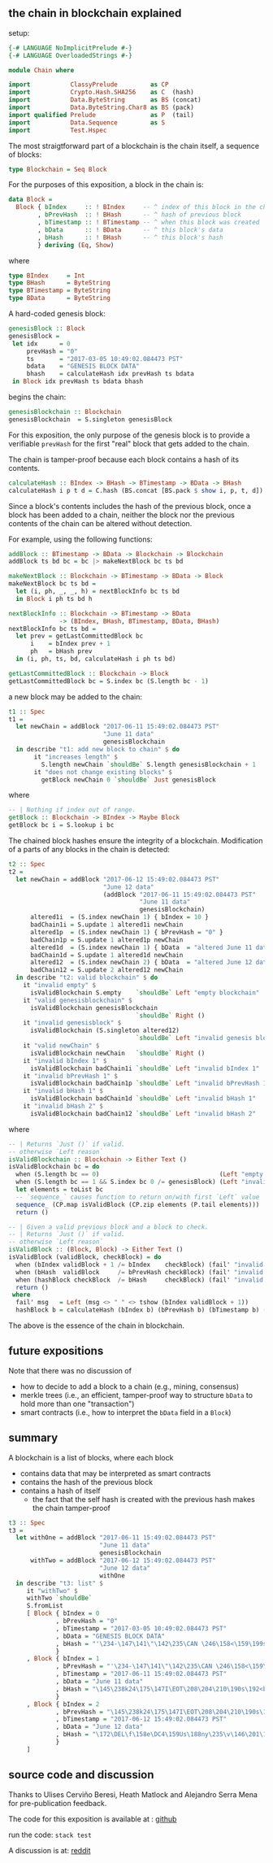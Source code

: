 the chain in blockchain explained
---------------------------------

setup:

```haskell
{-# LANGUAGE NoImplicitPrelude #-}
{-# LANGUAGE OverloadedStrings #-}

module Chain where

import           ClassyPrelude         as CP
import           Crypto.Hash.SHA256    as C  (hash)
import           Data.ByteString       as BS (concat)
import           Data.ByteString.Char8 as BS (pack)
import qualified Prelude               as P  (tail)
import           Data.Sequence         as S
import           Test.Hspec
```

The most straigtforward part of a blockchain is the chain itself, a
sequence of blocks:

```haskell
type Blockchain = Seq Block
```

For the purposes of this exposition, a block in the chain is:

```haskell
data Block =
  Block { bIndex     :: ! BIndex     -- ^ index of this block in the chain
        , bPrevHash  :: ! BHash      -- ^ hash of previous block
        , bTimestamp :: ! BTimestamp -- ^ when this block was created
        , bData      :: ! BData      -- ^ this block's data
        , bHash      :: ! BHash      -- ^ this block's hash
        } deriving (Eq, Show)
```

where

```haskell
type BIndex     = Int
type BHash      = ByteString
type BTimestamp = ByteString
type BData      = ByteString
```

A hard-coded genesis block:

```haskell
genesisBlock :: Block
genesisBlock =
 let idx      = 0
     prevHash = "0"
     ts       = "2017-03-05 10:49:02.084473 PST"
     bdata    = "GENESIS BLOCK DATA"
     bhash    = calculateHash idx prevHash ts bdata
 in Block idx prevHash ts bdata bhash
```

begins the chain:

```haskell
genesisBlockchain :: Blockchain
genesisBlockchain  = S.singleton genesisBlock
```

For this exposition, the only purpose of the genesis block is to provide
a verifiable `prevHash` for the first "real" block that gets added to
the chain.

The chain is tamper-proof because each block contains a hash of its
contents.

```haskell
calculateHash :: BIndex -> BHash -> BTimestamp -> BData -> BHash
calculateHash i p t d = C.hash (BS.concat [BS.pack $ show i, p, t, d])
```

Since a block's contents includes the hash of the previous block, once a
block has been added to a chain, neither the block nor the previous
contents of the chain can be altered without detection.

For example, using the following functions:

```haskell
addBlock :: BTimestamp -> BData -> Blockchain -> Blockchain
addBlock ts bd bc = bc |> makeNextBlock bc ts bd

makeNextBlock :: Blockchain -> BTimestamp -> BData -> Block
makeNextBlock bc ts bd =
  let (i, ph, _, _, h) = nextBlockInfo bc ts bd
  in Block i ph ts bd h

nextBlockInfo :: Blockchain -> BTimestamp -> BData
              -> (BIndex, BHash, BTimestamp, BData, BHash)
nextBlockInfo bc ts bd =
  let prev = getLastCommittedBlock bc
      i    = bIndex prev + 1
      ph   = bHash prev
  in (i, ph, ts, bd, calculateHash i ph ts bd)

getLastCommittedBlock :: Blockchain -> Block
getLastCommittedBlock bc = S.index bc (S.length bc - 1)
```

a new block may be added to the chain:

```haskell
t1 :: Spec
t1 =
  let newChain = addBlock "2017-06-11 15:49:02.084473 PST"
                          "June 11 data"
                          genesisBlockchain
  in describe "t1: add new block to chain" $ do
       it "increases length" $
         S.length newChain `shouldBe` S.length genesisBlockchain + 1
       it "does not change existing blocks" $
         getBlock newChain 0 `shouldBe` Just genesisBlock
```

where

```haskell
-- | Nothing if index out of range.
getBlock :: Blockchain -> BIndex -> Maybe Block
getBlock bc i = S.lookup i bc
```

The chained block hashes ensure the integrity of a blockchain.
Modification of a parts of any blocks in the chain is detected:

```haskell
t2 :: Spec
t2 =
  let newChain = addBlock "2017-06-12 15:49:02.084473 PST"
                          "June 12 data"
                          (addBlock "2017-06-11 15:49:02.084473 PST"
                                    "June 11 data"
                                    genesisBlockchain)
      altered1i  = (S.index newChain 1) { bIndex = 10 }
      badChain1i = S.update 1 altered1i newChain
      altered1p  = (S.index newChain 1) { bPrevHash = "0" }
      badChain1p = S.update 1 altered1p newChain
      altered1d  = (S.index newChain 1) { bData  = "altered June 11 data" }
      badChain1d = S.update 1 altered1d newChain
      altered12  = (S.index newChain 2) { bData  = "altered June 12 data" }
      badChain12 = S.update 2 altered12 newChain
  in describe "t2: valid blockchain" $ do
    it "invalid empty" $
      isValidBlockchain S.empty    `shouldBe` Left "empty blockchain"
    it "valid genesisblockchain" $
      isValidBlockchain genesisBlockchain
                                   `shouldBe` Right ()
    it "invalid genesisblock" $
      isValidBlockchain (S.singleton altered12)
                                   `shouldBe` Left "invalid genesis block"
    it "valid newChain" $
      isValidBlockchain newChain   `shouldBe` Right ()
    it "invalid bIndex 1" $
      isValidBlockchain badChain1i `shouldBe` Left "invalid bIndex 1"
    it "invalid bPrevHash 1" $
      isValidBlockchain badChain1p `shouldBe` Left "invalid bPrevHash 1"
    it "invalid bHash 1" $
      isValidBlockchain badChain1d `shouldBe` Left "invalid bHash 1"
    it "invalid bHash 2" $
      isValidBlockchain badChain12 `shouldBe` Left "invalid bHash 2"
```

where

```haskell
-- | Returns `Just ()` if valid.
-- otherwise `Left reason`
isValidBlockchain :: Blockchain -> Either Text ()
isValidBlockchain bc = do
  when (S.length bc == 0)                                 (Left "empty blockchain")
  when (S.length bc == 1 && S.index bc 0 /= genesisBlock) (Left "invalid genesis block")
  let elements = toList bc
  -- `sequence_` causes function to return on/with first `Left` value
  sequence_ (CP.map isValidBlock (CP.zip elements (P.tail elements)))
  return ()

-- | Given a valid previous block and a block to check.
-- | Returns `Just ()` if valid.
-- otherwise `Left reason`
isValidBlock :: (Block, Block) -> Either Text ()
isValidBlock (validBlock, checkBlock) = do
  when (bIndex validBlock + 1 /= bIndex    checkBlock) (fail' "invalid bIndex")
  when (bHash  validBlock     /= bPrevHash checkBlock) (fail' "invalid bPrevHash")
  when (hashBlock checkBlock  /= bHash     checkBlock) (fail' "invalid bHash")
  return ()
 where
  fail' msg   = Left (msg <> " " <> tshow (bIndex validBlock + 1))
  hashBlock b = calculateHash (bIndex b) (bPrevHash b) (bTimestamp b) (bData b)
```

The above is the essence of the chain in blockchain.

future expositions
------------------

Note that there was no discussion of

-   how to decide to add a block to a chain (e.g., mining, consensus)
-   merkle trees (i.e., an efficient, tamper-proof way to structure
    `bData` to hold more than one "transaction")
-   smart contracts (i.e., how to interpret the `bData` field in a
    `Block`)

summary
-------

A blockchain is a list of blocks, where each block

-   contains data that may be interpreted as smart contracts
-   contains the hash of the previous block
-   contains a hash of itself
    -   the fact that the self hash is created with the previous hash
        makes the chain tamper-proof

```haskell
t3 :: Spec
t3 =
  let withOne = addBlock "2017-06-11 15:49:02.084473 PST"
                         "June 11 data"
                         genesisBlockchain
      withTwo = addBlock "2017-06-12 15:49:02.084473 PST"
                         "June 12 data"
                         withOne
  in describe "t3: list" $
     it "withTwo" $
     withTwo `shouldBe`
     S.fromList
     [ Block { bIndex = 0
             , bPrevHash = "0"
             , bTimestamp = "2017-03-05 10:49:02.084473 PST"
             , bData = "GENESIS BLOCK DATA"
             , bHash = "'\234-\147\141\"\142\235\CAN \246\158<\159\199s\174\\\225<\174\188O\150oM\217\DC3'\237\DC4n"
             }
     , Block { bIndex = 1
             , bPrevHash = "'\234-\147\141\"\142\235\CAN \246\158<\159\199s\174\\\225<\174\188O\150oM\217\DC3'\237\DC4n"
             , bTimestamp = "2017-06-11 15:49:02.084473 PST"
             , bData = "June 11 data"
             , bHash = "\145\238k24\175\147I\EOT\208\204\210\190s\192<b:\SOH\215\DC1\254)\173\EOT\186\220\US\SYNf\191\149"
             }
     , Block { bIndex = 2
             , bPrevHash = "\145\238k24\175\147I\EOT\208\204\210\190s\192<b:\SOH\215\DC1\254)\173\EOT\186\220\US\SYNf\191\149"
             , bTimestamp = "2017-06-12 15:49:02.084473 PST"
             , bData = "June 12 data"
             , bHash = "\172\DEL\f\158e\DC4\159Us\188ny\235\v\146\201\138\244\179w\160\151\196;\203\165\232\145\156X\206$"
             }
     ]
```

source code and discussion
--------------------------

Thanks to Ulises Cerviño Beresi, Heath Matlock and Alejandro Serra Mena
for pre-publication feedback.

The code for this exposition is available at :
[github](https://github.com/haroldcarr/blockchain-explained/tree/master/a001-the-chain-in-blockchain)

run the code: `stack test`

A discussion is at:
[reddit](https://www.reddit.com/r/Bitcoin/comments/6i802a/the_chain_in_blockchain/)
